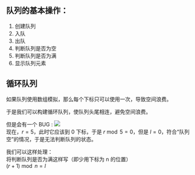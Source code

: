 ## 队列的基本操作：
1. 创建队列
2. 入队
3. 出队
4. 判断队列是否为空
5. 判断队列是否为满
6. 显示队列元素

## 循环队列
如果队列使用数组模拟，那么每个下标只可以使用一次，导致空间浪费。

于是我们可以构建循环队列，使队列头尾相连，避免空间浪费。  

但是会有一个 BUG :
![](https://s21.ax1x.com/2024/08/29/pAAwXzn.png)  
现在，$r=5$，此时它应该到 $0$ 下标，于是 $r \bmod 5 = 0$，但是 $l=0$，符合“队列空”的情况，于是无法判断队列的状态。 

我们可以这样处理：   
将判断队列是否为满这样写（即少用下标为 n 的位置）  
$(r+1)\bmod n=l$